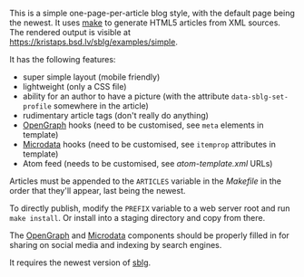 This is a simple one-page-per-article blog style, with the default page
being the newest.  It uses [make](https://man.openbsd.org/make.1) to
generate HTML5 articles from XML sources.  The rendered output is visible at
https://kristaps.bsd.lv/sblg/examples/simple.

It has the following features:

- super simple layout (mobile friendly)
- lightweight (only a CSS file)
- ability for an author to have a picture (with the attribute
  `data-sblg-set-profile` somewhere in the article)
- rudimentary article tags (don't really do anything)
- [OpenGraph](https://ogp.me/) hooks (need to be customised, see `meta`
  elements in template)
- [Microdata](https://schema.org) hooks (need to be customised, see
  `itemprop` attributes in template)
- Atom feed (needs to be customised, see *atom-template.xml* URLs)

Articles must be appended to the `ARTICLES` variable in the *Makefile*
in the order that they'll appear, last being the newest.

To directly publish, modify the `PREFIX` variable to a web server root
and run `make install`.  Or install into a staging directory and copy
from there.

The [OpenGraph](https://ogp.me/) and [Microdata](https://schema.org)
components should be properly filled in for sharing on social media and
indexing by search engines.

It requires the newest version of [sblg](https://kristaps.bsd.lv/sblg).

